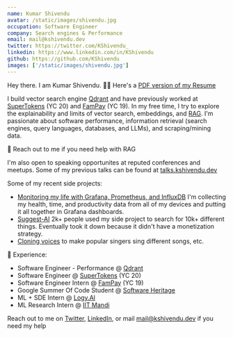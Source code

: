 ```yaml
---
name: Kumar Shivendu
avatar: /static/images/shivendu.jpg
occupation: Software Engineer
company: Search engines & Performance
email: mail@kshivendu.dev
twitter: https://twitter.com/KShivendu_
linkedin: https://www.linkedin.com/in/KShivendu
github: https://github.com/KShivendu
images: ['/static/images/shivendu.jpg']
---
```


Hey there. I am Kumar Shivendu. 👨‍💻 Here's a [PDF version of my Resume](/resume-pdf)

I build vector search engine [Qdrant](https://github.com/qdrant/qdrant) and have previously worked at [SuperTokens](https://github.com/SuperTokens) (YC 20) and [FamPay](https://fampay.in/) (YC 19).
In my free time, I try to explore the explainability and limits of vector search, embeddings, and [RAG](https://github.com/kshivendu/rag-cookbook). I'm passionate about software performance, information retrieval (search engines, query languages, databases, and LLMs), and scraping/mining data.

📩 Reach out to me if you need help with RAG

I'm also open to speaking opportunites at reputed conferences and meetups. Some of my previous talks can be found at [talks.kshivendu.dev](https://talks.kshivendu.dev)

Some of my recent side projects:

- [Monitoring my life with Grafana, Prometheus, and InfluxDB](/blog/quantified-self) I'm collecting my health, time, and productivity data from all of my devices and putting it all together in Grafana dashboards.
- [Suggest-AI](https://twitter.com/KShivendu_/status/1655603676189437953?s=20) 2k+ people used my side project to search for 10k+ different things. Eventually took it down because it didn't have a monetization strategy.
- [Cloning voices](https://twitter.com/KShivendu_/status/1650858929558278145) to make popular singers sing different songs, etc.

🚀 Experience:

- Software Engineer - Performance @ [Qdrant](https://qdrant.tech/)
- Software Engineer @ [SuperTokens](https://supertokens.com/) (YC 20)
- Software Engineer Intern @ [FamPay](https://fampay.in/) (YC 19)
- Google Summer Of Code Student @ [Software Heritage](https://softwareheritage.org/)
- ML + SDE Intern @ [Logy.AI](https://logy.ai/)
- ML Research Intern @ [IIT Mandi](https://iitmandi.ac.in/)

Reach out to me on [Twitter](https://twitter.com/KShivendu_), [LinkedIn](https://www.linkedin.com/in/kshivendu/), or mail [mail@kshivendu.dev](mailto:hello@kshivendu.dev) if you need my help
